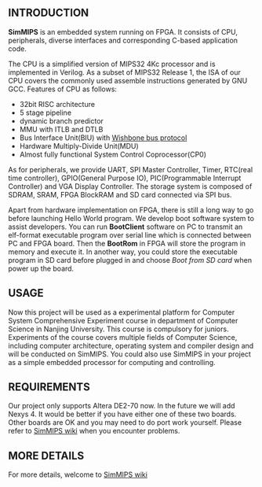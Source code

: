 ## INTRODUCTION ##**SimMIPS** is an embedded system running on FPGA. It consists of CPU, peripherals, diverse interfaces and corresponding C-based application code.The CPU is a simplified version of MIPS32 4Kc processor and is implemented in Verilog. As a subset of MIPS32 Release 1, the ISA of our CPU covers the commonly used assemble instructions generated by GNU GCC.Features of CPU as follows:  * 32bit RISC architecture  * 5 stage pipeline  * dynamic branch predictor  * MMU with ITLB and DTLB  * Bus Interface Unit(BIU) with [Wishbone bus protocol][2]  * Hardware Multiply-Divide Unit(MDU)  * Almost fully functional System Control Coprocessor(CP0)As for peripherals, we provide UART, SPI Master Controller, Timer, RTC(real time controller), GPIO(General Purpose IO), PIC(Programmable Interrupt Controller) and VGA Display Controller. The storage system is composed of SDRAM, SRAM, FPGA BlockRAM and SD card connected via SPI bus.Apart from hardware implementation on FPGA, there is still a long way to go before launching Hello World program. We develop boot software system to assist developers. You can run **BootClient** software on PC to transmit an elf-format executable program over serial line which is connected between PC and FPGA board. Then the **BootRom** in FPGA will store the program in memory and execute it. In another way, you could store the executable program in SD card before plugged in and choose *Boot from SD card* when power up the board.## USAGE ##Now this project will be used as a experimental platform for Computer System Comprehensive Experiment course in department of Computer Science in Nanjing University.  This course is compulsory for juniors. Experiments of the course covers multiple fields of Computer Science, including computer architecture, operating system and compiler design and will be conducted on SimMIPS.You could also use SimMIPS in your project as a simple embedded processor for computing and controlling.## REQUIREMENTS ##Our project only supports Altera DE2-70 now. In the future we will add Nexys 4. It would be better if you have either one of these two boards. Other boards are OK and you may need to do port work yourself. Please refer to [SimMIPS wiki][1] when you encounter problems.## MORE DETAILS ##For more details, welcome to [SimMIPS wiki][1][1]:https://github.com/jackyang74/SimMIPS/wiki[2]:http://opencores.org/opencores,wishbone
